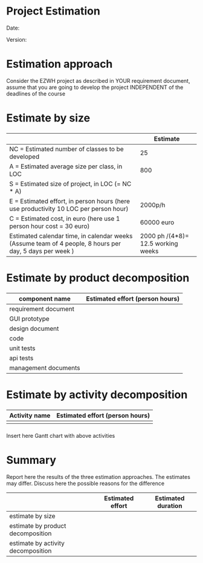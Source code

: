 # Project Estimation  
Date:

Version:


# Estimation approach
Consider the EZWH  project as described in YOUR requirement document, assume that you are going to develop the project INDEPENDENT of the deadlines of the course
# Estimate by size
### 
|             | Estimate                        |             
| ----------- | ------------------------------- |  
| NC =  Estimated number of classes to be developed  | 25                                 |             
|  A = Estimated average size per class, in LOC       |          800                  | 
| S = Estimated size of project, in LOC (= NC * A) | | 20000
| E = Estimated effort, in person hours (here use productivity 10 LOC per person hour)  |                      2000p/h                |   
| C = Estimated cost, in euro (here use 1 person hour cost = 30 euro) |  60000 euro | 
| Estimated calendar time, in calendar weeks (Assume team of 4 people, 8 hours per day, 5 days per week ) |         2000 ph /(4*8)= 12.5 working weeks            |               

# Estimate by product decomposition
### 
|         component name    | Estimated effort (person hours)   |             
| ----------- | ------------------------------- | 
|requirement document    | |
| GUI prototype ||
|design document ||
|code ||
| unit tests ||
| api tests ||
| management documents  ||



# Estimate by activity decomposition
### 
|         Activity name    | Estimated effort (person hours)   |             
| ----------- | ------------------------------- | 
| | |
###
Insert here Gantt chart with above activities

# Summary

Report here the results of the three estimation approaches. The  estimates may differ. Discuss here the possible reasons for the difference

|             | Estimated effort                        |   Estimated duration |          
| ----------- | ------------------------------- | ---------------|
| estimate by size ||
| estimate by product decomposition ||
| estimate by activity decomposition ||




